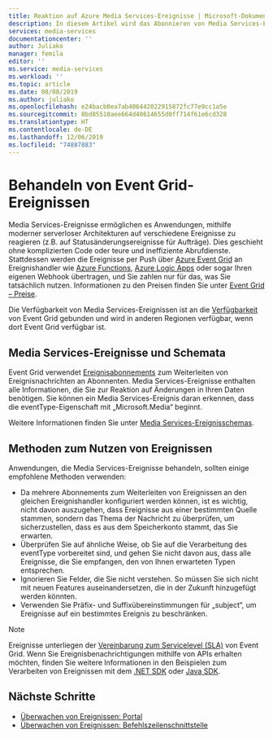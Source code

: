 ```yaml
---
title: Reaktion auf Azure Media Services-Ereignisse | Microsoft-Dokumentation
description: In diesem Artikel wird das Abonnieren von Media Services-Ereignissen mithilfe von Azure Event Grid erläutert.
services: media-services
documentationcenter: ''
author: Juliako
manager: femila
editor: ''
ms.service: media-services
ms.workload: ''
ms.topic: article
ms.date: 08/08/2019
ms.author: juliako
ms.openlocfilehash: e24bacb0ea7ab406442022915872fc77e9cc1a5e
ms.sourcegitcommit: 8bd85510aee664d40614655d0ff714f61e6cd328
ms.translationtype: HT
ms.contentlocale: de-DE
ms.lasthandoff: 12/06/2019
ms.locfileid: "74887883"
---
```

# <a name="handling-event-grid-events"></a>Behandeln von Event Grid-Ereignissen

Media Services-Ereignisse ermöglichen es Anwendungen, mithilfe moderner serverloser Architekturen auf verschiedene Ereignisse zu reagieren (z.B. auf Statusänderungsereignisse für Aufträge). Dies geschieht ohne komplizierten Code oder teure und ineffiziente Abrufdienste. Stattdessen werden die Ereignisse per Push über [Azure Event Grid](https://azure.microsoft.com/services/event-grid/) an Ereignishandler wie [Azure Functions](https://azure.microsoft.com/services/functions/), [Azure Logic Apps](https://azure.microsoft.com/services/logic-apps/) oder sogar Ihren eigenen Webhook übertragen, und Sie zahlen nur für das, was Sie tatsächlich nutzen. Informationen zu den Preisen finden Sie unter [Event Grid – Preise](https://azure.microsoft.com/pricing/details/event-grid/).

Die Verfügbarkeit von Media Services-Ereignissen ist an die [Verfügbarkeit](../../event-grid/overview.md) von Event Grid gebunden und wird in anderen Regionen verfügbar, wenn dort Event Grid verfügbar ist.  

## <a name="media-services-events-and-schemas"></a>Media Services-Ereignisse und Schemata

Event Grid verwendet [Ereignisabonnements](../../event-grid/concepts.md#event-subscriptions) zum Weiterleiten von Ereignisnachrichten an Abonnenten. Media Services-Ereignisse enthalten alle Informationen, die Sie zur Reaktion auf Änderungen in Ihren Daten benötigen. Sie können ein Media Services-Ereignis daran erkennen, dass die eventType-Eigenschaft mit „Microsoft.Media“ beginnt.

Weitere Informationen finden Sie unter [Media Services-Ereignisschemas](media-services-event-schemas.md).

## <a name="practices-for-consuming-events"></a>Methoden zum Nutzen von Ereignissen

Anwendungen, die Media Services-Ereignisse behandeln, sollten einige empfohlene Methoden verwenden:

* Da mehrere Abonnements zum Weiterleiten von Ereignissen an den gleichen Ereignishandler konfiguriert werden können, ist es wichtig, nicht davon auszugehen, dass Ereignisse aus einer bestimmten Quelle stammen, sondern das Thema der Nachricht zu überprüfen, um sicherzustellen, dass es aus dem Speicherkonto stammt, das Sie erwarten.
* Überprüfen Sie auf ähnliche Weise, ob Sie auf die Verarbeitung des eventType vorbereitet sind, und gehen Sie nicht davon aus, dass alle Ereignisse, die Sie empfangen, den von Ihnen erwarteten Typen entsprechen.
* Ignorieren Sie Felder, die Sie nicht verstehen.  So müssen Sie sich nicht mit neuen Features auseinandersetzen, die in der Zukunft hinzugefügt werden könnten.
* Verwenden Sie Präfix- und Suffixübereinstimmungen für „subject“, um Ereignisse auf ein bestimmtes Ereignis zu beschränken.

> [!NOTE]
> Ereignisse unterliegen der [Vereinbarung zum Servicelevel (SLA)](https://azure.microsoft.com/support/legal/sla/event-grid/v1_0/) von Event Grid. Wenn Sie Ereignisbenachrichtigungen mithilfe von APIs erhalten möchten, finden Sie weitere Informationen in den Beispielen zum Verarbeiten von Ereignissen mit dem [.NET SDK](https://github.com/Azure-Samples/media-services-v3-dotnet) oder [Java SDK](https://github.com/Azure-Samples/media-services-v3-java).

## <a name="next-steps"></a>Nächste Schritte

* [Überwachen von Ereignissen: Portal](monitor-events-portal-how-to.md)
* [Überwachen von Ereignissen: Befehlszeilenschnittstelle](job-state-events-cli-how-to.md)
